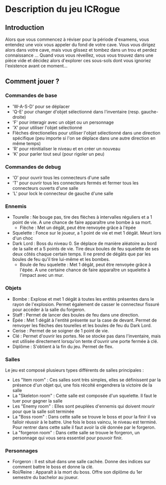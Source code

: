 # Description du jeu ICRogue
## Introduction
Alors que vous commencez à réviser pour la période d'examens, vous entendez une voix vous appeler du fond de votre cave.
Vous vous dirigez alors dans votre cave, mais vous glissez et tombez dans un trou et perdez connaissance ...
Quand vous vous réveillez, vous vous trouvez dans une pièce vide et décidez alors d'explorer ces sous-sols dont vous
ignoriez l'existence avant ce moment... 

## Comment jouer ?

### Commandes de base
- 'W-A-S-D' pour se déplacer
- 'Q-E' pour changer d'objet sélectionné dans l'inventaire (resp. gauche-droite)
- 'F' pour interagir avec un objet ou un personnage
- 'X' pour utiliser l'objet sélectionné
- Flèches directionelles pour utiliser l'objet sélectionné dans une direction spécifique (peu importe si l'on se déplace dans une autre direction en même temps)
- 'R' pour réinitialiser le niveau et en créer un nouveau
- 'K' pour parler tout seul (pour rigoler un peu)
### Commandes de debug
- 'O' pour ouvrir tous les connecteurs d'une salle
- 'T' pour ouvrir tous les connecteurs fermés et fermer tous les connecteurs ouverts d'une salle
- 'L' pour lock le connecteur de gauche d'une salle

### Ennemis
- Tourelle : Ne bouge pas, tire des flèches à intervalles réguliers et a 1 point de vie. A une chance de faire apparaître une bombe à sa mort.
    - Flèche : Met un dégât, peut être renvoyée grâce à l'épée
- Squelette : Fonce sur le joueur, a 1 point de vie et met 1 dégât. Meurt lors d'un choc
- Dark Lord : Boss du niveau 0. Se déplace de manière aléatoire au bord de la salle et a 5 points de vie. Tire deux boules de feu squelette de ses deux côtés chaque certain temps.
Il ne prend de dégâts que par les boules de feu qu'il tire lui-même et les bombes.
    - Boule de feu squelette : Met 1 dégât, peut être renvoyée grâce à l'épée. A une certaine chance de faire apparaître un squelette à l'impact avec un mur.
### Objets
- Bombe : Explose et met 1 dégât à toutes les entités présentes dans le rayon de l'explosion. Permet également de casser le connecteur fissuré pour accéder à la salle du forgeron.
- Staff : Permet de lancer des boules de feu dans une direction.
- Épée : Met 1 dégât à l'entité présente sur la case de devant. Permet de renvoyer les flèches des tourelles et les boules de feu du Dark Lord.
- Cerise : Permet de se soigner de 1 point de vie.
- Clé : Permet d'ouvrir les portes. Ne se stocke pas dans l'inventaire, mais est utilisée directement lorsqu'on tente d'ouvrir une porte fermée à clé.
- Diplôme : S'obtient à la fin du jeu. Permet de flex.
### Salles
Le jeu est composé plusieurs types différents de salles principales :
- Les "Item room" :
    Ces salles sont très simples, elles se définissent par la présence d'un objet qui, une fois récolté 
    engendrera la victoire de la salle
- La "Skeleton room" :
    Cette salle est composée d'un squelette. Il faut le tuer pour gagner la salle
- Les "Enemy room" :
    Elles sont peuplées d'ennemis qui doivent mourir pour que la salle soit terminée
- La "Boss room" :
    Dans cette salle se trouve le boss et pour la finir il va falloir réussir à le battre. Une fois le boss 
    vaincu, le niveau est terminé. Pour rentrer dans cette salle il faut avoir la clé donnée par le forgeron.
- La "forgeron room" :
    Dans cette salle se trouve le forgeron, un personnage qui vous sera essentiel pour pouvoir finir.
### Personnages
- Forgeron : Il est situé dans une salle cachée. Donne des indices sur comment battre le boss et donne la clé.
- Roi/Reine : Apparaît à la mort du boss. Offre son diplôme du 1er semestre du bachelor au joueur.
